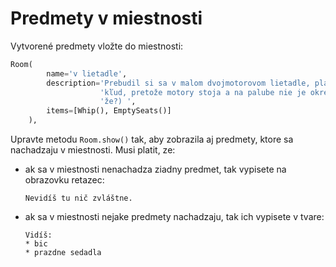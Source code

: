 # Predmety v miestnosti

Vytvorené predmety vložte do miestnosti:

```python
Room(
        name='v lietadle',
        description='Prebudil si sa v malom dvojmotorovom lietadle, plachtiacom nad egyptskou púšťou. Je tu nádherný '
                    'kľud, pretože motory stoja a na palube nie je okrem teba živá duša. (Celkom zaujímavá situácia, '
                    'že?) ',
        items=[Whip(), EmptySeats()]
    ),
```

Upravte metodu `Room.show()` tak, aby zobrazila aj predmety, ktore sa nachadzaju v miestnosti. Musi platit, ze:

* ak sa v miestnosti nenachadza ziadny predmet, tak vypisete na obrazovku retazec:

   ```
   Nevidíš tu nič zvláštne.
   ```

* ak sa v miestnosti nejake predmety nachadzaju, tak ich vypisete v tvare:

   ```
   Vidíš:
   * bic
   * prazdne sedadla
   ```

